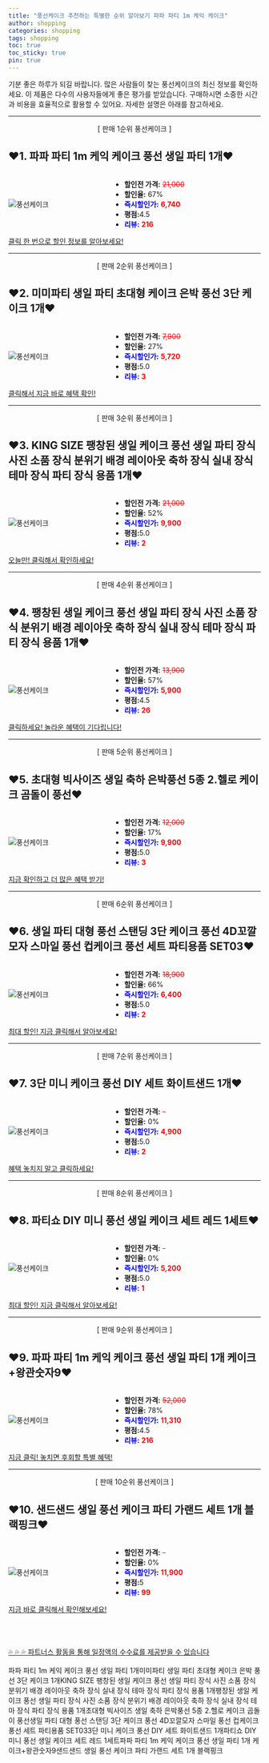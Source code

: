 ```yaml
---
title: "풍선케이크 추천하는 특별한 순위 알아보기 파파 파티 1m 케익 케이크"
author: shopping
categories: shopping
tags: shopping
toc: true
toc_sticky: true
pin: true
---
```

기분 좋은 하루가 되길 바랍니다. 많은 사람들이 찾는 풍선케이크의 최신 정보를 확인하세요. 이 제품은 다수의 사용자들에게 좋은 평가를 받았습니다. 구매하시면 소중한 시간과 비용을 효율적으로 활용할 수 있어요. 자세한 설명은 아래를 참고하세요.

---
<p class="toplist" style="margin: 0 auto; display: block; width: fit-content;">[ 판매 1순위 풍선케이크 ]</p>

<h2><strong>❤️1. 파파 파티 1m 케익 케이크 풍선 생일 파티 1개❤️</strong></h2>

<div style="display: flex; align-items: center;">
    <div style="flex: 0.4;">
        <img src="https://thumbnail8.coupangcdn.com/thumbnails/remote/230x230ex/image/vendor_inventory/1295/d08bc88d5ef9b375fcdad9a511f9b7f62285d96504a33f69bb538d4a6796.png" alt="풍선케이크" style="max-width: 100%;">
    </div>
    <div style="flex: 0.6; margin-left: 10px;">
        <ul>
            <li><strong>할인전 가격:</strong> <del style="color: red;">21,000</del></li>
            <li><strong>할인율:</strong> 67%</li>
            <li><span style='color:blue'><strong>즉시할인가:</strong></span> <span style='color:red'><strong>6,740</strong></span></li>
            <li><strong>평점:</strong>4.5</li>
            <li><span style='color:blue'><strong>리뷰:</strong></span> <span style='color:red'><strong>216</strong></span></li>
        </ul>
    </div>
</div>
<div class="center">
    <a href="https://selin100587001.github.io?lptag=AF9450613&subid=githubio&pageKey=6989049602&traceid=V0-153&itemId=17099445256&vendorItemId=84580769087" class="myButton">
        클릭 한 번으로 할인 정보를 알아보세요!
    </a>
</div>


---
<p class="toplist" style="margin: 0 auto; display: block; width: fit-content;">[ 판매 2순위 풍선케이크 ]</p>

<h2><strong>❤️2. 미미파티 생일 파티 초대형 케이크 은박 풍선 3단 케이크 1개❤️</strong></h2>

<div style="display: flex; align-items: center;">
    <div style="flex: 0.4;">
        <img src="https://thumbnail6.coupangcdn.com/thumbnails/remote/230x230ex/image/retail/images/2024/05/02/17/5/23df05f8-2755-4588-af70-a993322b1c1d.jpg" alt="풍선케이크" style="max-width: 100%;">
    </div>
    <div style="flex: 0.6; margin-left: 10px;">
        <ul>
            <li><strong>할인전 가격:</strong> <del style="color: red;">7,900</del></li>
            <li><strong>할인율:</strong> 27%</li>
            <li><span style='color:blue'><strong>즉시할인가:</strong></span> <span style='color:red'><strong>5,720</strong></span></li>
            <li><strong>평점:</strong>5.0</li>
            <li><span style='color:blue'><strong>리뷰:</strong></span> <span style='color:red'><strong>3</strong></span></li>
        </ul>
    </div>
</div>
<div class="center">
    <a href="https://selin100587001.github.io?lptag=AF9450613&subid=githubio&pageKey=8073013631&traceid=V0-153&itemId=22730957094&vendorItemId=89766280565" class="myButton">
        클릭해서 지금 바로 혜택 확인!
    </a>
</div>


---
<p class="toplist" style="margin: 0 auto; display: block; width: fit-content;">[ 판매 3순위 풍선케이크 ]</p>

<h2><strong>❤️3. KING SIZE 팽창된 생일 케이크 풍선 생일 파티 장식 사진 소품 장식 분위기 배경 레이아웃 축하 장식 실내 장식 테마 장식 파티 장식 용품 1개❤️</strong></h2>

<div style="display: flex; align-items: center;">
    <div style="flex: 0.4;">
        <img src="https://thumbnail9.coupangcdn.com/thumbnails/remote/230x230ex/image/vendor_inventory/2363/ebbb536d46ea828240d7c44d0e501ecd400fe0262a7d20994daa242597e2.PNG" alt="풍선케이크" style="max-width: 100%;">
    </div>
    <div style="flex: 0.6; margin-left: 10px;">
        <ul>
            <li><strong>할인전 가격:</strong> <del style="color: red;">21,000</del></li>
            <li><strong>할인율:</strong> 52%</li>
            <li><span style='color:blue'><strong>즉시할인가:</strong></span> <span style='color:red'><strong>9,900</strong></span></li>
            <li><strong>평점:</strong>5.0</li>
            <li><span style='color:blue'><strong>리뷰:</strong></span> <span style='color:red'><strong>2</strong></span></li>
        </ul>
    </div>
</div>
<div class="center">
    <a href="https://selin100587001.github.io?lptag=AF9450613&subid=githubio&pageKey=8042176627&traceid=V0-153&itemId=22522868336&vendorItemId=89564913267" class="myButton">
        오늘만! 클릭해서 확인하세요!
    </a>
</div>


---
<p class="toplist" style="margin: 0 auto; display: block; width: fit-content;">[ 판매 4순위 풍선케이크 ]</p>

<h2><strong>❤️4. 팽창된 생일 케이크 풍선 생일 파티 장식 사진 소품 장식 분위기 배경 레이아웃 축하 장식 실내 장식 테마 장식 파티 장식 용품 1개❤️</strong></h2>

<div style="display: flex; align-items: center;">
    <div style="flex: 0.4;">
        <img src="https://thumbnail10.coupangcdn.com/thumbnails/remote/230x230ex/image/vendor_inventory/3b93/97e06c0089d413d239a484bf4d5ede98e7e06975b222a5336c60d17045c6.jpeg" alt="풍선케이크" style="max-width: 100%;">
    </div>
    <div style="flex: 0.6; margin-left: 10px;">
        <ul>
            <li><strong>할인전 가격:</strong> <del style="color: red;">13,900</del></li>
            <li><strong>할인율:</strong> 57%</li>
            <li><span style='color:blue'><strong>즉시할인가:</strong></span> <span style='color:red'><strong>5,900</strong></span></li>
            <li><strong>평점:</strong>4.5</li>
            <li><span style='color:blue'><strong>리뷰:</strong></span> <span style='color:red'><strong>26</strong></span></li>
        </ul>
    </div>
</div>
<div class="center">
    <a href="https://selin100587001.github.io?lptag=AF9450613&subid=githubio&pageKey=7826667953&traceid=V0-153&itemId=21274257563&vendorItemId=88334416468" class="myButton">
        클릭하세요! 놀라운 혜택이 기다립니다!
    </a>
</div>


---
<p class="toplist" style="margin: 0 auto; display: block; width: fit-content;">[ 판매 5순위 풍선케이크 ]</p>

<h2><strong>❤️5. 초대형 빅사이즈 생일 축하 은박풍선 5종 2.헬로 케이크 곰돌이 풍선❤️</strong></h2>

<div style="display: flex; align-items: center;">
    <div style="flex: 0.4;">
        <img src="https://thumbnail9.coupangcdn.com/thumbnails/remote/230x230ex/image/vendor_inventory/067e/61edc6576279834689628961cab0af322f2ec36059380066f52de68d68d3.png" alt="풍선케이크" style="max-width: 100%;">
    </div>
    <div style="flex: 0.6; margin-left: 10px;">
        <ul>
            <li><strong>할인전 가격:</strong> <del style="color: red;">12,000</del></li>
            <li><strong>할인율:</strong> 17%</li>
            <li><span style='color:blue'><strong>즉시할인가:</strong></span> <span style='color:red'><strong>9,900</strong></span></li>
            <li><strong>평점:</strong>5.0</li>
            <li><span style='color:blue'><strong>리뷰:</strong></span> <span style='color:red'><strong>3</strong></span></li>
        </ul>
    </div>
</div>
<div class="center">
    <a href="https://selin100587001.github.io?lptag=AF9450613&subid=githubio&pageKey=8068197836&traceid=V0-153&itemId=22699253482&vendorItemId=89762840389" class="myButton">
        지금 확인하고 더 많은 혜택 받기!
    </a>
</div>


---
<p class="toplist" style="margin: 0 auto; display: block; width: fit-content;">[ 판매 6순위 풍선케이크 ]</p>

<h2><strong>❤️6. 생일 파티 대형 풍선 스탠딩 3단 케이크 풍선 4D꼬깔모자 스마일 풍선 컵케이크 풍선 세트 파티용품 SET03❤️</strong></h2>

<div style="display: flex; align-items: center;">
    <div style="flex: 0.4;">
        <img src="https://thumbnail7.coupangcdn.com/thumbnails/remote/230x230ex/image/vendor_inventory/2fde/ad5b4e3b58e096e4c31f7e60c47068956798b88cf1fc3818907db0c2940d.jpg" alt="풍선케이크" style="max-width: 100%;">
    </div>
    <div style="flex: 0.6; margin-left: 10px;">
        <ul>
            <li><strong>할인전 가격:</strong> <del style="color: red;">18,900</del></li>
            <li><strong>할인율:</strong> 66%</li>
            <li><span style='color:blue'><strong>즉시할인가:</strong></span> <span style='color:red'><strong>6,400</strong></span></li>
            <li><strong>평점:</strong>5.0</li>
            <li><span style='color:blue'><strong>리뷰:</strong></span> <span style='color:red'><strong>2</strong></span></li>
        </ul>
    </div>
</div>
<div class="center">
    <a href="https://selin100587001.github.io?lptag=AF9450613&subid=githubio&pageKey=7858636898&traceid=V0-153&itemId=21439241266&vendorItemId=88493891143" class="myButton">
        최대 할인! 지금 클릭해서 알아보세요!
    </a>
</div>


---
<p class="toplist" style="margin: 0 auto; display: block; width: fit-content;">[ 판매 7순위 풍선케이크 ]</p>

<h2><strong>❤️7. 3단 미니 케이크 풍선 DIY 세트 화이트샌드 1개❤️</strong></h2>

<div style="display: flex; align-items: center;">
    <div style="flex: 0.4;">
        <img src="https://thumbnail7.coupangcdn.com/thumbnails/remote/230x230ex/image/vendor_inventory/aebf/5b47840373c3d2d81a1b14cd585074c42b3f8da5b365d2625bcc028d09ce.jpg" alt="풍선케이크" style="max-width: 100%;">
    </div>
    <div style="flex: 0.6; margin-left: 10px;">
        <ul>
            <li><strong>할인전 가격:</strong> <del style="color: red;">-</del></li>
            <li><strong>할인율:</strong> 0%</li>
            <li><span style='color:blue'><strong>즉시할인가:</strong></span> <span style='color:red'><strong>4,900</strong></span></li>
            <li><strong>평점:</strong>5.0</li>
            <li><span style='color:blue'><strong>리뷰:</strong></span> <span style='color:red'><strong>2</strong></span></li>
        </ul>
    </div>
</div>
<div class="center">
    <a href="https://selin100587001.github.io?lptag=AF9450613&subid=githubio&pageKey=7883527453&traceid=V0-153&itemId=21565690059&vendorItemId=88617671828" class="myButton">
        혜택 놓치지 말고 클릭하세요!
    </a>
</div>


---
<p class="toplist" style="margin: 0 auto; display: block; width: fit-content;">[ 판매 8순위 풍선케이크 ]</p>

<h2><strong>❤️8. 파티쇼 DIY 미니 풍선 생일 케이크 세트 레드 1세트❤️</strong></h2>

<div style="display: flex; align-items: center;">
    <div style="flex: 0.4;">
        <img src="https://thumbnail8.coupangcdn.com/thumbnails/remote/230x230ex/image/retail/images/2024/06/12/19/0/71ec49a4-ae59-4129-85c2-5c207b4c3048.jpg" alt="풍선케이크" style="max-width: 100%;">
    </div>
    <div style="flex: 0.6; margin-left: 10px;">
        <ul>
            <li><strong>할인전 가격:</strong> <del style="color: red;">-</del></li>
            <li><strong>할인율:</strong> 0%</li>
            <li><span style='color:blue'><strong>즉시할인가:</strong></span> <span style='color:red'><strong>5,200</strong></span></li>
            <li><strong>평점:</strong>5.0</li>
            <li><span style='color:blue'><strong>리뷰:</strong></span> <span style='color:red'><strong>1</strong></span></li>
        </ul>
    </div>
</div>
<div class="center">
    <a href="https://selin100587001.github.io?lptag=AF9450613&subid=githubio&pageKey=8161989488&traceid=V0-153&itemId=23272079790&vendorItemId=90304396649" class="myButton">
        최대 할인! 지금 클릭해서 알아보세요!
    </a>
</div>


---
<p class="toplist" style="margin: 0 auto; display: block; width: fit-content;">[ 판매 9순위 풍선케이크 ]</p>

<h2><strong>❤️9. 파파 파티 1m 케익 케이크 풍선 생일 파티 1개 케이크+왕관숫자9❤️</strong></h2>

<div style="display: flex; align-items: center;">
    <div style="flex: 0.4;">
        <img src="https://thumbnail8.coupangcdn.com/thumbnails/remote/230x230ex/image/vendor_inventory/dffe/f216007d3cbf8fb998e0371d177a4afa0ee15f1c77518e67f04e468f3c01.png" alt="풍선케이크" style="max-width: 100%;">
    </div>
    <div style="flex: 0.6; margin-left: 10px;">
        <ul>
            <li><strong>할인전 가격:</strong> <del style="color: red;">52,000</del></li>
            <li><strong>할인율:</strong> 78%</li>
            <li><span style='color:blue'><strong>즉시할인가:</strong></span> <span style='color:red'><strong>11,310</strong></span></li>
            <li><strong>평점:</strong>4.5</li>
            <li><span style='color:blue'><strong>리뷰:</strong></span> <span style='color:red'><strong>216</strong></span></li>
        </ul>
    </div>
</div>
<div class="center">
    <a href="https://selin100587001.github.io?lptag=AF9450613&subid=githubio&pageKey=6989049602&traceid=V0-153&itemId=17099445253&vendorItemId=84580769271" class="myButton">
        지금 클릭! 놓치면 후회할 특별 혜택!
    </a>
</div>


---
<p class="toplist" style="margin: 0 auto; display: block; width: fit-content;">[ 판매 10순위 풍선케이크 ]</p>

<h2><strong>❤️10. 샌드샌드 생일 풍선 케이크 파티 가랜드 세트 1개 블랙핑크❤️</strong></h2>

<div style="display: flex; align-items: center;">
    <div style="flex: 0.4;">
        <img src="https://thumbnail10.coupangcdn.com/thumbnails/remote/230x230ex/image/vendor_inventory/ed67/2dd3fca9186754fd97ca762cd3c2d1de77c7d1bef45e7eb66a143c8f2f66.jpg" alt="풍선케이크" style="max-width: 100%;">
    </div>
    <div style="flex: 0.6; margin-left: 10px;">
        <ul>
            <li><strong>할인전 가격:</strong> <del style="color: red;">-</del></li>
            <li><strong>할인율:</strong> 0%</li>
            <li><span style='color:blue'><strong>즉시할인가:</strong></span> <span style='color:red'><strong>11,900</strong></span></li>
            <li><strong>평점:</strong>5</li>
            <li><span style='color:blue'><strong>리뷰:</strong></span> <span style='color:red'><strong>99</strong></span></li>
        </ul>
    </div>
</div>
<div class="center">
    <a href="https://selin100587001.github.io?lptag=AF9450613&subid=githubio&pageKey=8201720170&traceid=V0-153&itemId=23513242899&vendorItemId=90539639363" class="myButton">
        지금 바로 클릭해서 확인해보세요!
    </a>
</div>

<br><br><br>[💦 💦 💦 파트너스 활동을 통해 일정액의 수수료를 제공받을 수 있습니다](https://link.coupang.com/a/bcpT2c)<br><br>파파 파티 1m 케익 케이크 풍선 생일 파티 1개미미파티 생일 파티 초대형 케이크 은박 풍선 3단 케이크 1개KING SIZE 팽창된 생일 케이크 풍선 생일 파티 장식 사진 소품 장식 분위기 배경 레이아웃 축하 장식 실내 장식 테마 장식 파티 장식 용품 1개팽창된 생일 케이크 풍선 생일 파티 장식 사진 소품 장식 분위기 배경 레이아웃 축하 장식 실내 장식 테마 장식 파티 장식 용품 1개초대형 빅사이즈 생일 축하 은박풍선 5종 2.헬로 케이크 곰돌이 풍선생일 파티 대형 풍선 스탠딩 3단 케이크 풍선 4D꼬깔모자 스마일 풍선 컵케이크 풍선 세트 파티용품 SET033단 미니 케이크 풍선 DIY 세트 화이트샌드 1개파티쇼 DIY 미니 풍선 생일 케이크 세트 레드 1세트파파 파티 1m 케익 케이크 풍선 생일 파티 1개 케이크+왕관숫자9샌드샌드 생일 풍선 케이크 파티 가랜드 세트 1개 블랙핑크